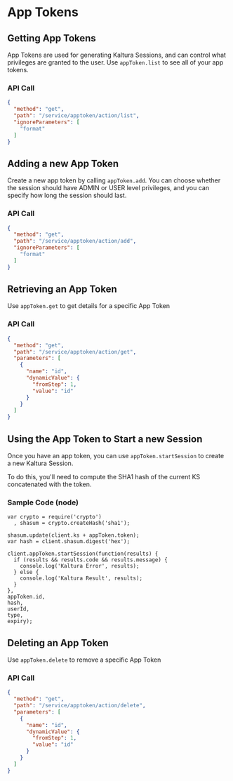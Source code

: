 <!--METADATA
{
  "sortOrder": 100,
  "tags": [
    "appToken"
  ],
  "keywords": [],
  "summary": "Learn how to create, view, and delete App Tokens"
}
-->

# App Tokens


## Getting App Tokens
App Tokens are used for generating Kaltura Sessions, and can control what privileges are granted to the user. Use ```appToken.list``` to see all of your app tokens.

### API Call
```json
{
  "method": "get",
  "path": "/service/apptoken/action/list",
  "ignoreParameters": [
    "format"
  ]
}
```

## Adding a new App Token
Create a new app token by calling ```appToken.add```.  You can choose whether the session should have ADMIN or USER level privileges, and you can specify how long the session should last.

### API Call
```json
{
  "method": "get",
  "path": "/service/apptoken/action/add",
  "ignoreParameters": [
    "format"
  ]
}
```

## Retrieving an App Token
Use `appToken.get` to get details for a specific App Token

### API Call
```json
{
  "method": "get",
  "path": "/service/apptoken/action/get",
  "parameters": [
    {
      "name": "id",
      "dynamicValue": {
        "fromStep": 1,
        "value": "id"
      }
    }
  ]
}
```

## Using the App Token to Start a new Session
Once you have an app token, you can use `appToken.startSession` to create a new
Kaltura Session.

To do this, you'll need to compute the SHA1 hash of the current KS concatenated
with the token.


### Sample Code (node)
```node
var crypto = require('crypto')
  , shasum = crypto.createHash('sha1');

shasum.update(client.ks + appToken.token);
var hash = client.shasum.digest('hex');

client.appToken.startSession(function(results) {
  if (results && results.code && results.message) {
    console.log('Kaltura Error', results);
  } else {
    console.log('Kaltura Result', results);
  }
},
appToken.id,
hash,
userId,
type,
expiry);
```

## Deleting an App Token
Use `appToken.delete` to remove a specific App Token

### API Call
```json
{
  "method": "get",
  "path": "/service/apptoken/action/delete",
  "parameters": [
    {
      "name": "id",
      "dynamicValue": {
        "fromStep": 1,
        "value": "id"
      }
    }
  ]
}
```